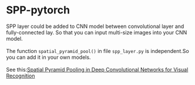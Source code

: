 # SPP-pytorch
SPP layer could be added to CNN model between convolutional layer and fully-connected lay. So that you can input multi-size images into your CNN model.
</br>
</br>
The function `spatial_pyramid_pool()` in file `spp_layer.py` is independent.So you can add it in your own models.
</br>
</br>
See this:<a href="https://arxiv.org/abs/1406.4729">Spatial Pyramid Pooling in Deep Convolutional Networks for Visual Recognition</a>
